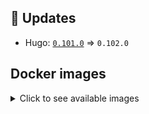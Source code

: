 ## :heartbeat: Updates

* Hugo: [`0.101.0`](https://github.com/klakegg/docker-hugo/releases/tag/0.101.0) => `0.102.0`


## Docker images

<details>
<summary>Click to see available images</summary>

This release is available from Docker Hub as project `klakegg/hugo` with the following tags:

| Alias tags                   | Version specific tags                      |
| ---------------------------- | ------------------------------------------ |
| `busybox`, `latest`          | `0.102.0-busybox`, `0.102.0`                     |
| `busybox-ci`, `ci`           | `0.102.0-busybox-ci`, `0.102.0-ci`               |
| `busybox-onbuild`, `onbuild` | `0.102.0-busybox-onbuild`, `0.102.0-onbuild`     |
| `alpine`                     | `0.102.0-alpine`                              |
| `alpine-ci`                  | `0.102.0-alpine-ci`                           |
| `alpine-onbuild`             | `0.102.0-alpine-onbuild`                      |
| `asciidoctor`                | `0.102.0-asciidoctor`                         |
| `asciidoctor-ci`             | `0.102.0-asciidoctor-ci`                      |
| `asciidoctor-onbuild`        | `0.102.0-asciidoctor-onbuild`                 |
| `pandoc`                     | `0.102.0-pandoc`                              |
| `pandoc-ci`                  | `0.102.0-pandoc-ci`                           |
| `pandoc-onbuild`             | `0.102.0-pandoc-onbuild`                      |
| `ext-alpine`                 | `0.102.0-ext-alpine`                          |
| `ext-alpine-ci`              | `0.102.0-ext-alpine-ci`                       |
| `ext-alpine-onbuild`         | `0.102.0-ext-alpine-onbuild`                  |
| `ext-asciidoctor`            | `0.102.0-ext-asciidoctor`                     |
| `ext-asciidoctor-ci`         | `0.102.0-ext-asciidoctor-ci`                  |
| `ext-asciidoctor-onbuild`    | `0.102.0-ext-asciidoctor-onbuild`             |
| `ext-pandoc`                 | `0.102.0-ext-pandoc`                          |
| `ext-pandoc-ci`              | `0.102.0-ext-pandoc-ci`                       |
| `ext-pandoc-onbuild`         | `0.102.0-ext-pandoc-onbuild`                  |
| `debian`                     | `0.102.0-debian`                              |
| `debian-ci`                  | `0.102.0-debian-ci`                           |
| `debian-onbuild`             | `0.102.0-debian-onbuild`                      |
| `ext-debian`, `ext`, `latest-ext` | `0.102.0-ext-debian`, `0.102.0-ext`         |
| `ext-debian-ci`, `ext-ci`    | `0.102.0-ext-debian-ci`, `0.102.0-ext-ci`        |
| `ext-debian-onbuild`, `ext-onbuild` | `0.102.0-ext-debian-onbuild`, `0.102.0-ext-onbuild` |
| `ubuntu`                     | `0.102.0-ubuntu`                            |
| `ubuntu-ci`                  | `0.102.0-ubuntu-ci`                         |
| `ubuntu-onbuild`             | `0.102.0-ubuntu-onbuild`                    |
| `ext-ubuntu`                 | `0.102.0-ext-ubuntu`                        |
| `ext-ubuntu-ci`              | `0.102.0-ext-ubuntu-ci`                     |
| `ext-ubuntu-onbuild`         | `0.102.0-ext-ubuntu-onbuild`                |
</details>